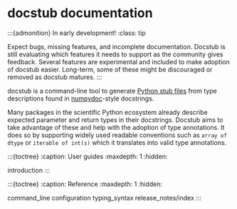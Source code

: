 # docstub documentation

:::{admonition} In early development!
:class: tip

Expect bugs, missing features, and incomplete documentation.
Docstub is still evaluating which features it needs to support as the community gives feedback.
Several features are experimental and included to make adoption of docstub easier.
Long-term, some of these might be discouraged or removed as docstub matures.
:::

docstub is a command-line tool to generate [Python stub files](https://typing.python.org/en/latest/guides/writing_stubs.html) from type descriptions found in [numpydoc](https://numpydoc.readthedocs.io)-style docstrings.

Many packages in the scientific Python ecosystem already describe expected parameter and return types in their docstrings.
Docstub aims to take advantage of these and help with the adoption of type annotations.
It does so by supporting widely used readable conventions such as `array of dtype` or `iterable of int(s)` which it translates into valid type annotations.


:::{toctree}
:caption: User guides
:maxdepth: 1
:hidden:

introduction
:::

:::{toctree}
:caption: Reference
:maxdepth: 1
:hidden:

command_line
configuration
typing_syntax
release_notes/index
:::
